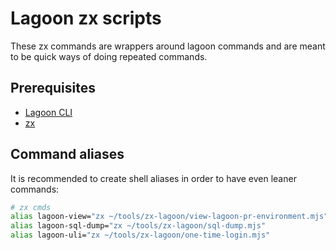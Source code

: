 # Lagoon zx scripts

These zx commands are wrappers around lagoon commands and are meant to be quick
ways of doing repeated commands.

## Prerequisites

- [Lagoon CLI](https://uselagoon.github.io/lagoon-cli/)
- [zx](https://google.github.io/zx/)

## Command aliases

It is recommended to create shell aliases in order to have even leaner commands:

```bash
# zx cmds
alias lagoon-view="zx ~/tools/zx-lagoon/view-lagoon-pr-environment.mjs"
alias lagoon-sql-dump="zx ~/tools/zx-lagoon/sql-dump.mjs"
alias lagoon-uli="zx ~/tools/zx-lagoon/one-time-login.mjs"
```
